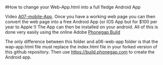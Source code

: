 #How to change your Web-App.html into a full fledge Android App

Video [A07-mobile-App](https://youtu.be/nR8pwlmnSJU?list=PL57Dnr1H_egsL0r4RXPA4PY2yZhOJk5Nr&t=5s). Once you have a working web page you can then convert the web page into a free Android App (or IOS App but for $100 per year to Apple !) The App can then be installed on your android. All of this is done very easily using the online Adobe [Phonegap Build](https://build.phonegap.com)


The only difference between this folder and a06-web-app folder is that the wap-app.html file must replace the index.html file in your forked version of this github repository. Then use https://build.phonegap.com to create the Android app.


